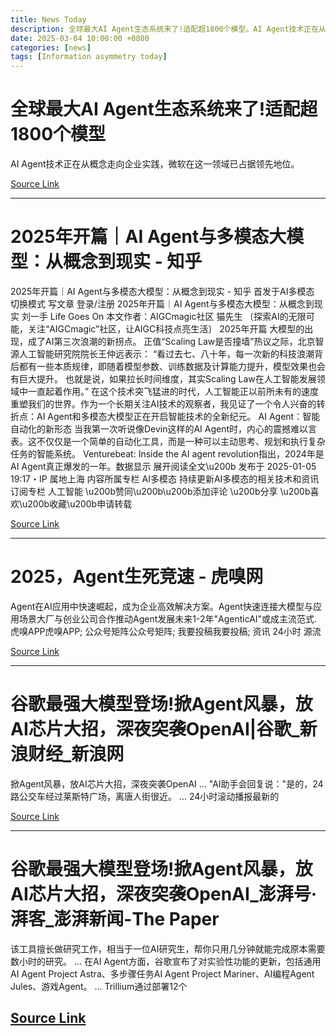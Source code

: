 ```yaml
---
title: News Today
description: 全球最大AI Agent生态系统来了!适配超1800个模型。AI Agent技术正在从概念走向企业实践，微软在这一领域已占据领先地位。
date: 2025-03-04 10:00:00 +0800
categories: [news]
tags: [Information asymmetry today]
---
```


# 全球最大AI Agent生态系统来了!适配超1800个模型

AI Agent技术正在从概念走向企业实践，微软在这一领域已占据领先地位。

[Source Link](https://finance.sina.com.cn/roll/2024-11-20/doc-incwtrke5219928.shtml)

---

# 2025年开篇｜AI Agent与多模态大模型：从概念到现实 - 知乎

2025年开篇｜AI Agent与多模态大模型：从概念到现实 - 知乎 首发于AI多模态 切换模式 写文章 登录/注册 2025年开篇｜AI Agent与多模态大模型：从概念到现实 刘一手 Life Goes On 本文作者：AIGCmagic社区 猫先生 〔探索AI的无限可能，关注“AIGCmagic”社区，让AIGC科技点亮生活〕 2025年开篇 大模型的出现，成了AI第三次浪潮的新拐点。 正值“Scaling Law是否撞墙”热议之际，北京智源人工智能研究院院长王仲远表示： “看过去七、八十年，每一次新的科技浪潮背后都有一些本质规律，即随着模型参数、训练数据及计算能力提升，模型效果也会有巨大提升。 也就是说，如果拉长时间维度，其实Scaling Law在人工智能发展领域中一直起着作用。” 在这个技术突飞猛进的时代，人工智能正以前所未有的速度重塑我们的世界。作为一个长期关注AI技术的观察者，我见证了一个令人兴奋的转折点：AI Agent和多模态大模型正在开启智能技术的全新纪元。 AI Agent：智能自动化的新形态 当我第一次听说像Devin这样的AI Agent时，内心的震撼难以言表。这不仅仅是一个简单的自动化工具，而是一种可以主动思考、规划和执行复杂任务的智能系统。 Venturebeat: Inside the AI agent revolution指出，2024年是AI Agent真正爆发的一年。数据显示 展开阅读全文\u200b 发布于 2025-01-05 19:17・IP 属地上海 内容所属专栏 AI多模态 持续更新AI多模态的相关技术和资讯 订阅专栏 人工智能 \u200b赞同\u200b\u200b添加评论 \u200b分享 \u200b喜欢\u200b收藏\u200b申请转载

[Source Link](https://zhuanlan.zhihu.com/p/16513560184)

---

# 2025，Agent生死竞速 - 虎嗅网

Agent在AI应用中快速崛起，成为企业高效解决方案。Agent快速连接大模型与应用场景大厂与创业公司合作推动Agent发展未来1-2年"AgenticAI"或成主流范式. 虎嗅APP虎嗅APP; 公众号矩阵公众号矩阵; 我要投稿我要投稿; 资讯 24小时 源流

[Source Link](https://www.huxiu.com/article/3884949.html)

---

# 谷歌最强大模型登场!掀Agent风暴，放AI芯片大招，深夜突袭OpenAI|谷歌_新浪财经_新浪网

掀Agent风暴，放AI芯片大招，深夜突袭OpenAI ... "AI助手会回复说："是的，24路公交车经过莱斯特广场，离唐人街很近。 ... 24小时滚动播报最新的

[Source Link](https://finance.sina.com.cn/roll/2024-12-12/doc-inczekkt3147433.shtml)

---

# 谷歌最强大模型登场!掀Agent风暴，放AI芯片大招，深夜突袭OpenAI_澎湃号·湃客_澎湃新闻-The Paper

该工具擅长做研究工作，相当于一位AI研究生，帮你只用几分钟就能完成原本需要数小时的研究。 ... 在AI Agent方面，谷歌宣布了对实验性功能的更新，包括通用AI Agent Project Astra、多步骤任务AI Agent Project Mariner、AI编程Agent Jules、游戏Agent。 ... Trillium通过部署12个

[Source Link](https://www.thepaper.cn/newsDetail_forward_29626033)
---